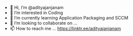 - 👋 Hi, I’m @adityajanjanam
- 👀 I’m interested in Coding
- 🌱 I’m currently learning Application Packaging and SCCM
- 💞️ I’m looking to collaborate on ...
- 📫 How to reach me ... https://linktr.ee/adityajanjanam

<!---
adityajanjanam/adityajanjanam is a ✨ special ✨ repository because its `README.md` (this file) appears on your GitHub profile.
You can click the Preview link to take a look at your changes.
--->
